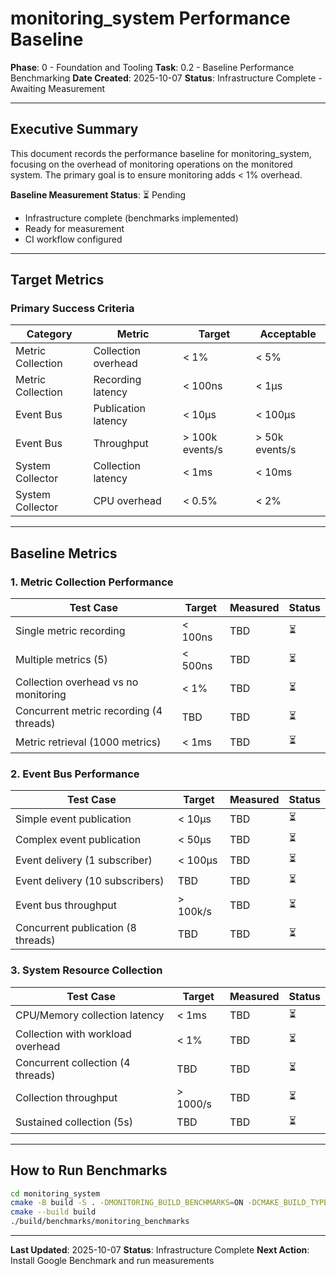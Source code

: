 # monitoring_system Performance Baseline

**Phase**: 0 - Foundation and Tooling
**Task**: 0.2 - Baseline Performance Benchmarking
**Date Created**: 2025-10-07
**Status**: Infrastructure Complete - Awaiting Measurement

---

## Executive Summary

This document records the performance baseline for monitoring_system, focusing on the overhead of monitoring operations on the monitored system. The primary goal is to ensure monitoring adds < 1% overhead.

**Baseline Measurement Status**: ⏳ Pending
- Infrastructure complete (benchmarks implemented)
- Ready for measurement
- CI workflow configured

---

## Target Metrics

### Primary Success Criteria

| Category | Metric | Target | Acceptable |
|----------|--------|--------|------------|
| Metric Collection | Collection overhead | < 1% | < 5% |
| Metric Collection | Recording latency | < 100ns | < 1μs |
| Event Bus | Publication latency | < 10μs | < 100μs |
| Event Bus | Throughput | > 100k events/s | > 50k events/s |
| System Collector | Collection latency | < 1ms | < 10ms |
| System Collector | CPU overhead | < 0.5% | < 2% |

---

## Baseline Metrics

### 1. Metric Collection Performance

| Test Case | Target | Measured | Status |
|-----------|--------|----------|--------|
| Single metric recording | < 100ns | TBD | ⏳ |
| Multiple metrics (5) | < 500ns | TBD | ⏳ |
| Collection overhead vs no monitoring | < 1% | TBD | ⏳ |
| Concurrent metric recording (4 threads) | TBD | TBD | ⏳ |
| Metric retrieval (1000 metrics) | < 1ms | TBD | ⏳ |

### 2. Event Bus Performance

| Test Case | Target | Measured | Status |
|-----------|--------|----------|--------|
| Simple event publication | < 10μs | TBD | ⏳ |
| Complex event publication | < 50μs | TBD | ⏳ |
| Event delivery (1 subscriber) | < 100μs | TBD | ⏳ |
| Event delivery (10 subscribers) | TBD | TBD | ⏳ |
| Event bus throughput | > 100k/s | TBD | ⏳ |
| Concurrent publication (8 threads) | TBD | TBD | ⏳ |

### 3. System Resource Collection

| Test Case | Target | Measured | Status |
|-----------|--------|----------|--------|
| CPU/Memory collection latency | < 1ms | TBD | ⏳ |
| Collection with workload overhead | < 1% | TBD | ⏳ |
| Concurrent collection (4 threads) | TBD | TBD | ⏳ |
| Collection throughput | > 1000/s | TBD | ⏳ |
| Sustained collection (5s) | TBD | TBD | ⏳ |

---

## How to Run Benchmarks

```bash
cd monitoring_system
cmake -B build -S . -DMONITORING_BUILD_BENCHMARKS=ON -DCMAKE_BUILD_TYPE=Release
cmake --build build
./build/benchmarks/monitoring_benchmarks
```

---

**Last Updated**: 2025-10-07
**Status**: Infrastructure Complete
**Next Action**: Install Google Benchmark and run measurements
